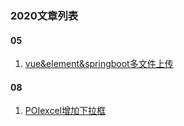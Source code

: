 ### 2020文章列表

#### 05
1. [vue&element&springboot多文件上传](0525/vue&element&springboot多文件上传.md)
#### 08
1. [POIexcel增加下拉框](0831/POIexcel增加下拉框.md)
